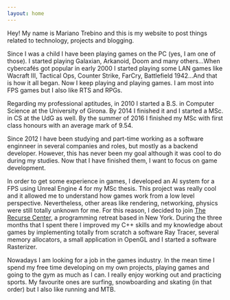 ```yaml
---
layout: home
---
```


Hey! My name is Mariano Trebino and this is my website to post things related to technology, projects and blogging.

Since I was a child I have been playing games on the PC (yes, I am one of those). I started playing Galaxian, Arkanoid, Doom and many others...When cybercafés got popular in early 2000 I started playing some LAN games like Wacraft III, Tactical Ops, Counter Strike, FarCry, Battlefield 1942...And that is how it all began. Now I keep playing and playing games. I am most into FPS games but I also like RTS and RPGs.

Regarding my professional aptitudes, in 2010 I started a B.S. in Computer Science at the University of Girona. By 2014 I finished it and I started a MSc. in CS at the UdG as well. By the summer of 2016 I finished my MSc with first class honours with an average mark of 9.54.

Since 2012 I have been studying and part-time working as a software enginneer in several companies and roles, but mostly as a backend developer. However, this has never been my goal although it was cool to do during my studies. Now that I have finished them, I want to focus on game development.

In order to get some experience in games, I developed an AI system for a FPS using Unreal Engine 4 for my MSc thesis. This project was really cool and it allowed me to understand how games work from a low level perspective. Nevertheless, other areas like rendering, networking, physics were still totally unknown for me. For this reason, I decided to join [The Recurse Center](https://www.recurse.com/), a programming retreat based in New York. During the three months that I spent there I improved my C++ skills and my knowledge about games by implementing totally from scratch a software Ray Tracer, several memory allocators, a small application in OpenGL and I started a  software Rasterizer.

Nowadays I am looking for a job in the games industry. In the mean time I spend my free time developing on my own projects, playing games and going to the gym as much as I can. I really enjoy working out and practicing sports. My favourite ones are surfing, snowboarding and skating (in that order) but I also like running and MTB.